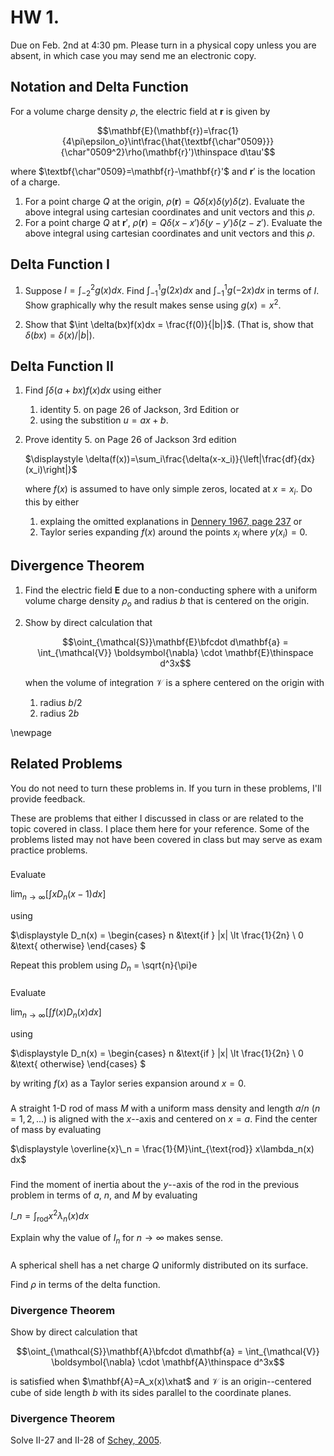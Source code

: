 # HW 1.

Due on Feb. 2nd at 4:30 pm. Please turn in a physical copy unless you are absent, in which case you may send me an electronic copy.

## Notation and Delta Function

For a volume charge density $\rho$, the electric field at $\mathbf{r}$ is given by

$$\mathbf{E}(\mathbf{r})=\frac{1}{4\pi\epsilon_o}\int\frac{\hat{\textbf{\char"0509}}}{\char"0509^2}\rho(\mathbf{r}')\thinspace d\tau'$$

where $\textbf{\char"0509}=\mathbf{r}-\mathbf{r}'$ and $\mathbf{r}'$ is the location of a charge.

1. For a point charge $Q$ at the origin, $\rho(\mathbf{r})=Q\delta(x)\delta(y)\delta(z)$. Evaluate the above integral using cartesian coordinates and unit vectors and this $\rho$.
2. For a point charge $Q$ at $\mathbf{r}'$, $\rho(\mathbf{r})=Q\delta(x-x')\delta(y-y')\delta(z-z')$. Evaluate the above integral using cartesian coordinates and unit vectors and this $\rho$.

## Delta Function I

1. Suppose $I = \int_{-2}^{2}g(x)dx$. Find $\int_{-1}^{1}g(2x)dx$ and $\int_{-1}^{1}g(-2x)dx$ in terms of $I$. Show graphically why the result makes sense
using $g(x)=x^2$.

2. Show that $\int \delta(bx)f(x)dx = \frac{f(0)}{|b|}$. (That is, show that $\delta(bx)=\delta(x)/|b|$).

## Delta Function II

1. Find $\int \delta(a + bx)f(x)dx$ using either
   1. identity 5. on page 26 of Jackson, 3rd Edition or
   2. using the substition $u=ax+b$.

2. Prove identity 5. on Page 26 of Jackson 3rd edition

   $\displaystyle \delta(f(x))=\sum_i\frac{\delta(x-x_i)}{\left|\frac{df}{dx}(x_i)\right|}$

   where $f(x)$ is assumed to have only simple zeros, located at $x=x_i$. Do this by either
   1. explaing the omitted explanations in [Dennery 1967, page 237](https://drive.google.com/drive/folders/0013X5HELBJvBlCsQGFauVVDEFczCLV0y9D) or
   2. Taylor series expanding $f(x)$ around the points $x_i$ where $y(x_i)=0$.

## Divergence Theorem

1. Find the electric field $\mathbf{E}$ due to a non-conducting sphere with a uniform volume charge density $\rho_o$ and radius $b$ that is centered on the origin.
2. Show by direct calculation that

   $$\oint_{\mathcal{S}}\mathbf{E}\bfcdot d\mathbf{a} = \int_{\mathcal{V}} \boldsymbol{\nabla} \cdot \mathbf{E}\thinspace d^3x$$

   when the volume of integration $\mathcal{V}$ is a sphere centered on the origin with

   1. radius $b/2$
   2. radius $2b$

\newpage

## Related Problems

You do not need to turn these problems in. If you turn in these problems, I'll provide feedback.

These are problems that either I discussed in class or are related to the topic covered in class. I place them here for your reference. Some of the problems listed may not have been covered in class but may serve as exam practice problems.


###

Evaluate

$\displaystyle\lim_{n \to \infty}\Bigg[\int xD_n(x-1)dx\Bigg]$

using

$\displaystyle
D_n(x) = \begin{cases}
   n &\text{if } |x| \lt \frac{1}{2n} \\
   0 &\text{ otherwise}
\end{cases}
$

Repeat this problem using $D_n$ = \sqrt{n}{\pi}e
###

Evaluate

$\displaystyle\lim_{n \to \infty}\Bigg[\int f(x)D_n(x)dx\Bigg]$

using

$\displaystyle
D_n(x) = \begin{cases}
   n &\text{if } |x| \lt \frac{1}{2n} \\
   0 &\text{ otherwise}
\end{cases}
$

by writing $f(x)$ as a Taylor series expansion around $x=0$.

###

A straight 1-D rod of mass $M$ with a uniform mass density and length $a/n$ ($n=1, 2, ...$) is aligned with the $x$--axis and centered on $x=a$. Find the center of mass by evaluating

$\displaystyle \overline{x}\_n = \frac{1}{M}\int_{\text{rod}} x\lambda_n(x) dx$

###

Find the moment of inertia about the $y$--axis of the rod in the previous problem in terms of $a$, $n$, and $M$ by evaluating

$\displaystyle I\_n = \int_{\text{rod}} x^2\lambda_n(x)dx$

Explain why the value of $I_n$ for $n\to \infty$ makes sense.

###

A spherical shell has a net charge $Q$ uniformly distributed on its surface.

Find $\rho$ in terms of the delta function.

### Divergence Theorem

Show by direct calculation that

$$\oint_{\mathcal{S}}\mathbf{A}\bfcdot d\mathbf{a} = \int_{\mathcal{V}} \boldsymbol{\nabla} \cdot \mathbf{A}\thinspace d^3x$$

is satisfied when $\mathbf{A}=A_x(x)\xhat$ and $\mathcal{V}$ is an origin--centered cube of side length $b$ with its sides parallel to the coordinate planes.
   
### Divergence Theorem

Solve II-27 and II-28 of [Schey, 2005](https://drive.google.com/drive/folders/001s8T-MO_G7YfPuAiHesVK3yFNy82noAsg?usp=sharing).

